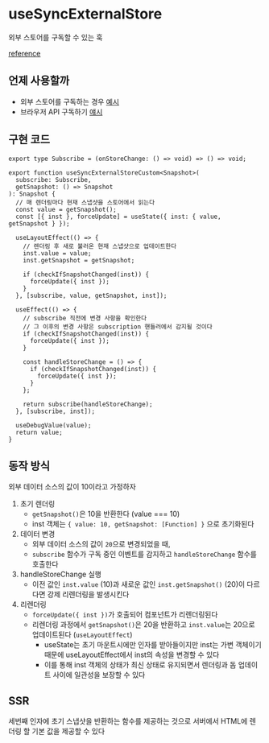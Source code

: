 # useSyncExternalStore

외부 스토어를 구독할 수 있는 훅

[reference](https://react.dev/reference/react/useSyncExternalStore)

## 언제 사용할까

- 외부 스토어를 구독하는 경우 [예시](https://github.com/jw-r/react-hooks/blob/master/src/hooks/useSyncExternalStore/TodosApp.tsx)
- 브라우저 API 구독하기 [얘시](https://github.com/jw-r/react-hooks/blob/master/src/hooks/useSyncExternalStore/useOnlineStatus.ts)

## 구현 코드

```tsx
export type Subscribe = (onStoreChange: () => void) => () => void;

export function useSyncExternalStoreCustom<Snapshot>(
  subscribe: Subscribe,
  getSnapshot: () => Snapshot
): Snapshot {
  // 매 렌더링마다 현재 스냅샷을 스토어에서 읽는다
  const value = getSnapshot();
  const [{ inst }, forceUpdate] = useState({ inst: { value, getSnapshot } });

  useLayoutEffect(() => {
    // 렌더링 후 새로 불러온 현재 스냅샷으로 업데이트한다
    inst.value = value;
    inst.getSnapshot = getSnapshot;

    if (checkIfSnapshotChanged(inst)) {
      forceUpdate({ inst });
    }
  }, [subscribe, value, getSnapshot, inst]);

  useEffect(() => {
    // subscribe 직전에 변경 사항을 확인한다
    // 그 이후의 변경 사항은 subscription 핸들러에서 감지될 것이다
    if (checkIfSnapshotChanged(inst)) {
      forceUpdate({ inst });
    }

    const handleStoreChange = () => {
      if (checkIfSnapshotChanged(inst)) {
        forceUpdate({ inst });
      }
    };

    return subscribe(handleStoreChange);
  }, [subscribe, inst]);

  useDebugValue(value);
  return value;
}
```

## 동작 방식

외부 데이터 소스의 값이 10이라고 가정하자

1. 초기 렌더링
   - `getSnapshot()`은 10을 반환한다 (value === 10)
   - inst 객체는 `{ value: 10, getSnapshot: [Function] }` 으로 초기화된다
2. 데이터 변경
   - 외부 데이터 소스의 값이 `20`으로 변경되었을 때,
   - `subscribe` 함수가 구독 중인 이벤트를 감지하고 `handleStoreChange` 함수를 호출한다
3. handleStoreChange 실행
   - 이전 값인 `inst.value` (10)과 새로운 값인 `inst.getSnapshot()` (20)이 다르다면 강제 리렌더링을 발생시킨다
4. 리렌더링
   - `forceUpdate({ inst })`가 호출되어 컴포넌트가 리렌더링된다
   - 리렌더링 과정에서 `getSnapshot()`은 20을 반환하고 `inst.value`는 20으로 업데이트된다 (`useLayoutEffect`)
     - useState는 초기 마운트시에만 인자를 받아들이지만 inst는 가변 객체이기 때문에 useLayoutEffect에서 inst의 속성을 변경할 수 있다
     - 이를 통해 inst 객체의 상태가 최신 상태로 유지되면서 렌더링과 돔 업데이트 사이에 일관성을 보장할 수 있다

## SSR

세번째 인자에 초기 스냅샷을 반환하는 함수를 제공하는 것으로 서버에서 HTML에 렌더링 할 기본 값을 제공할 수 있다
